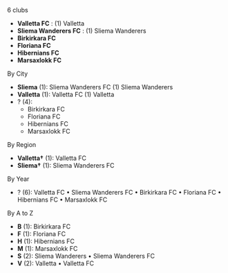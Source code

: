 6 clubs

- **Valletta FC** : (1) Valletta
- **Sliema Wanderers FC** : (1) Sliema Wanderers
- **Birkirkara FC**
- **Floriana FC**
- **Hibernians FC**
- **Marsaxlokk FC**




By City

- **Sliema** (1): Sliema Wanderers FC  (1) Sliema Wanderers
- **Valletta** (1): Valletta FC  (1) Valletta
- ? (4): 
  - Birkirkara FC 
  - Floriana FC 
  - Hibernians FC 
  - Marsaxlokk FC 




By Region

- **Valletta†** (1):   Valletta FC
- **Sliema†** (1):   Sliema Wanderers FC




By Year

- ? (6):   Valletta FC • Sliema Wanderers FC • Birkirkara FC • Floriana FC • Hibernians FC • Marsaxlokk FC






By A to Z

- **B** (1): Birkirkara FC
- **F** (1): Floriana FC
- **H** (1): Hibernians FC
- **M** (1): Marsaxlokk FC
- **S** (2): Sliema Wanderers • Sliema Wanderers FC
- **V** (2): Valletta • Valletta FC




